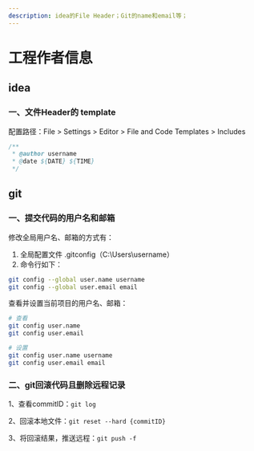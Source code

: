 ```yaml
---
description: idea的File Header；Git的name和email等；
---
```


# 工程作者信息

## idea

### 一、文件Header的 template

配置路径：File &gt; Settings &gt; Editor &gt; File and Code Templates &gt; Includes

```java
/**
 * @author username
 * @date ${DATE} ${TIME}
 */
```

## git

### 一、提交代码的用户名和邮箱

修改全局用户名、邮箱的方式有：

1. 全局配置文件 .gitconfig（C:\Users\username）
2. 命令行如下：

```bash
git config --global user.name username
git config --global user.email email
```

查看并设置当前项目的用户名、邮箱：

```bash
# 查看
git config user.name
git config user.email

# 设置
git config user.name username
git config user.email email
```

### 二、git回滚代码且删除远程记录

1、查看commitID：`git log` 

2、回滚本地文件：`git reset --hard {commitID}` 

3、将回滚结果，推送远程：`git push -f`   









